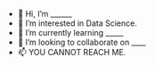 - 👋 Hi, I’m ______
- 👀 I’m interested in Data Science.
- 🌱 I’m currently learning _____
- 💞️ I’m looking to collaborate on ____
- 📫 YOU CANNOT REACH ME.
